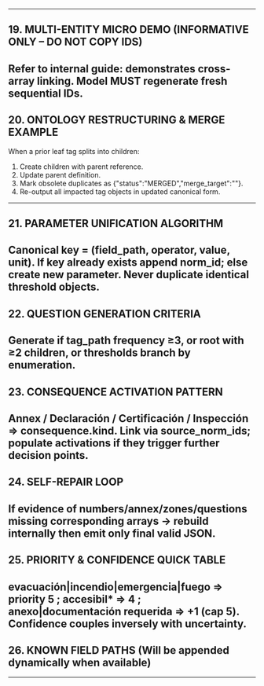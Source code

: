 --------------------------------------------------------------------------------
## 19. MULTI-ENTITY MICRO DEMO (INFORMATIVE ONLY – DO NOT COPY IDS)
Refer to internal guide: demonstrates cross-array linking. Model MUST regenerate fresh sequential IDs.
--------------------------------------------------------------------------------
## 20. ONTOLOGY RESTRUCTURING & MERGE EXAMPLE
When a prior leaf tag splits into children:
1. Create children with parent reference.
2. Update parent definition.
3. Mark obsolete duplicates as {"status":"MERGED","merge_target":"<canonical>"}.
4. Re-output all impacted tag objects in updated canonical form.
--------------------------------------------------------------------------------
## 21. PARAMETER UNIFICATION ALGORITHM
Canonical key = (field_path, operator, value, unit). If key already exists append norm_id; else create new parameter. Never duplicate identical threshold objects.
--------------------------------------------------------------------------------
## 22. QUESTION GENERATION CRITERIA
Generate if tag_path frequency ≥3, or root with ≥2 children, or thresholds branch by enumeration.
--------------------------------------------------------------------------------
## 23. CONSEQUENCE ACTIVATION PATTERN
Annex / Declaración / Certificación / Inspección => consequence.kind. Link via source_norm_ids; populate activations if they trigger further decision points.
--------------------------------------------------------------------------------
## 24. SELF-REPAIR LOOP
If evidence of numbers/annex/zones/questions missing corresponding arrays → rebuild internally then emit only final valid JSON.
--------------------------------------------------------------------------------
## 25. PRIORITY & CONFIDENCE QUICK TABLE
evacuación|incendio|emergencia|fuego => priority 5 ; accesibil* => 4 ; anexo|documentación requerida => +1 (cap 5).
Confidence couples inversely with uncertainty.
--------------------------------------------------------------------------------
## 26. KNOWN FIELD PATHS (Will be appended dynamically when available)
--------------------------------------------------------------------------------
